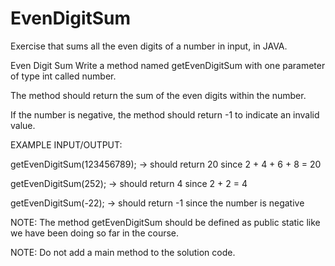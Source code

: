# EvenDigitSum
Exercise that sums all the even digits of a number in input, in JAVA.

Even Digit Sum
Write a method named getEvenDigitSum with one parameter of type int called number. 

The method should return the sum of the even digits within the number. 

If the number is negative, the method should return -1 to indicate an invalid value.



EXAMPLE INPUT/OUTPUT:

getEvenDigitSum(123456789); → should return 20 since 2 + 4 + 6 + 8 = 20

getEvenDigitSum(252); → should return 4 since 2 + 2 = 4

getEvenDigitSum(-22); → should return -1 since the number is negative



NOTE: The method getEvenDigitSum ​should be defined as public static like we have been doing so far in the course.

NOTE: Do not add a main method to the solution code.
